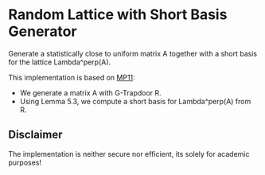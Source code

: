 # Random Lattice with Short Basis Generator

Generate a statistically close to uniform matrix A together with a short basis for the lattice Lambda^perp(A).

This implementation is based on [MP11](https://eprint.iacr.org/2011/501):
 - We generate a matrix A with G-Trapdoor R.
 - Using Lemma 5.3, we compute a short basis for Lambda^perp(A) from R.

## Disclaimer

The implementation is neither secure nor efficient, its solely for academic purposes!
